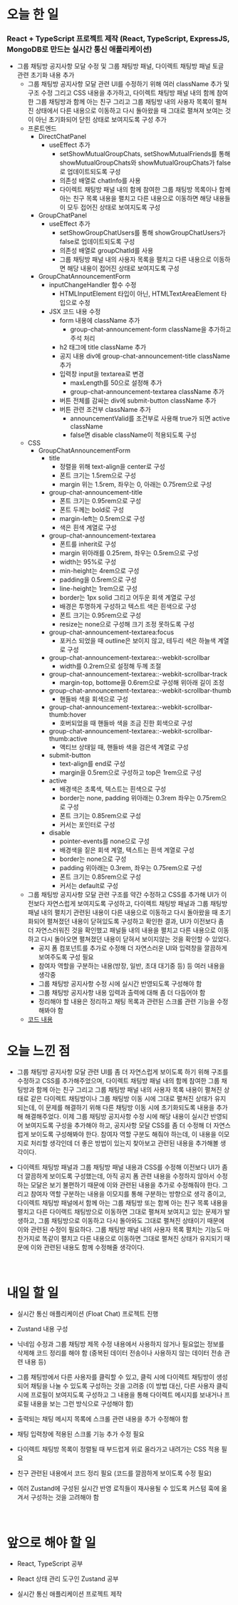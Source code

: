 # 오늘 한 일

### React + TypeScript 프로젝트 제작 (React, TypeScript, ExpressJS, MongoDB로 만드는 실시간 통신 애플리케이션)

- 그룹 채팅방 공지사항 모달 수정 및 그룹 채팅방 패널, 다이렉트 채팅방 패널 토글 관련 초기화 내용 추가
  - 그룹 채팅방 공지사항 모달 관련 UI를 수정하기 위해 여러 className 추가 및 구조 수정 그리고 CSS 내용을 추가하고, 다이렉트 채팅방 패널 내의 함께 참여한 그룹 채팅방과 함께 아는 친구 그리고 그룹 채팅방 내의 사용자 목록이 펼쳐진 상태에서 다른 내용으로 이동하고 다시 돌아왔을 때 그대로 펼쳐져 보여는 것이 아닌 초기화되어 닫힌 상태로 보여지도록 구성 추가
  - 프론트엔드
    - DirectChatPanel
      - useEffect 추가
        - setShowMutualGroupChats, setShowMutualFriends를 통해 showMutualGroupChats와 showMutualGroupChats가 false로 업데이트되도록 구성
        - 의존성 배열로 chatInfo를 사용
        - 다이렉트 채팅방 패널 내의 함께 참여한 그룹 채팅방 목록이나 함께 아는 친구 목록 내용을 펼치고 다른 내용으로 이동하면 해당 내용들이 모두 접어진 상태로 보여지도록 구성
    - GroupChatPanel
      - useEffect 추가
        - setShowGroupChatUsers를 통해 showGroupChatUsers가 false로 업데이트되도록 구성
        - 의존성 배열로 groupChatId를 사용
        - 그룹 채팅방 패널 내의 사용자 목록을 펼치고 다른 내용으로 이동하면 해당 내용이 접어진 상태로 보여지도록 구성
    - GroupChatAnnouncementForm
      - inputChangeHandler 함수 수정
        - HTMLInputElement 타입이 아닌, HTMLTextAreaElement 타입으로 수정
      - JSX 코드 내용 수정
        - form 내용에 className 추가
          - group-chat-announcement-form className을 추가하고 주석 처리
        - h2 태그에 title className 추가
        - 공지 내용 div에 group-chat-announcement-title className 추가
        - 입력창 input을 textarea로 변경
          - maxLength를 50으로 설정해 추가
          - group-chat-announcement-textarea className 추가
        - 버튼 전체를 감싸는 div에 submit-button className 추가
        - 버튼 관련 조건부 className 추가
          - announcementValid를 조건부로 사용해 true가 되면 active className
          - false면 disable className이 적용되도록 구성
  - CSS
    - GroupChatAnnouncementForm
      - title
        - 정렬을 위해 text-align을 center로 구성
        - 폰트 크기는 1.5rem으로 구성
        - margin 위는 1.5rem, 좌우는 0, 아래는 0.75rem으로 구성
      - group-chat-announcement-title
        - 폰트 크기는 0.95rem으로 구성
        - 폰트 두께는 bold로 구성
        - margin-left는 0.5rem으로 구성
        - 색은 흰색 계열로 구성
      - group-chat-announcement-textarea
        - 폰트를 inherit로 구성
        - margin 위아래를 0.25rem, 좌우는 0.5rem으로 구성
        - width는 95%로 구성
        - min-height는 4rem으로 구성
        - padding을 0.5rem으로 구성
        - line-height는 1rem으로 구성
        - border는 1px solid 그리고 어두운 회색 계열로 구성
        - 배경은 투명하게 구성하고 텍스트 색은 흰색으로 구성
        - 폰트 크기는 0.95rem으로 구성
        - resize는 none으로 구성해 크기 조정 못하도록 구성
      - group-chat-announcement-textarea:focus
        - 포커스 되었을 때 outline은 보이지 않고, 테두리 색은 하늘색 계열로 구성
      - group-chat-announcement-textarea::-webkit-scrollbar
        - width를 0.2rem으로 설정해 두께 조절
      - group-chat-announcement-textarea::-webkit-scrollbar-track
        - margin-top, bottome을 0.6rem으로 구성해 위아래 길이 조정
      - group-chat-announcement-textarea::-webkit-scrollbar-thumb
        - 핸들바 색을 회색으로 구성
      - group-chat-announcement-textarea::-webkit-scrollbar-thumb:hover
        - 호버되었을 때 핸들바 색을 조금 진한 회색으로 구성
      - group-chat-announcement-textarea::-webkit-scrollbar-thumb:active
        - 액티브 상태일 때, 핸들바 색을 검은색 계열로 구성
      - submit-button
        - text-align를 end로 구성
        - margin을 0.5rem으로 구성하고 top은 1rem으로 구성
      - active
        - 배경색은 초록색, 텍스트는 흰색으로 구성
        - border는 none, padding 위아래는 0.3rem 좌우는 0.75rem으로 구성
        - 폰트 크기는 0.85rem으로 구성
        - 커서는 포인터로 구성
      - disable
        - pointer-events를 none으로 구성
        - 배경색을 짙은 회색 계열, 텍스트는 흰색 계열로 구성
        - border는 none으로 구성
        - padding 위아래는 0.3rem, 좌우는 0.75rem으로 구성
        - 폰트 크기는 0.85rem으로 구성
        - 커서는 default로 구성
  - 그룹 채팅방 공지사항 모달 관련 구조를 약간 수정하고 CSS를 추가해 UI가 이전보다 자연스럽게 보여지도록 구성하고, 다이렉트 채팅방 패널과 그룹 채팅방 패널 내의 펼치기 관련된 내용이 다른 내용으로 이동하고 다시 돌아왔을 때 초기화되어 펼쳐졌던 내용이 닫혀있도록 구성하고 확인한 결과, UI가 이전보다 좀 더 자연스러워진 것을 확인했고 패널들 내의 내용을 펼치고 다른 내용으로 이동하고 다시 돌아오면 펼쳐졌던 내용이 닫혀서 보이지않는 것을 확인할 수 있었다.
    - 공지 폼 컴포넌트를 추가로 수정해 더 자연스러운 UI와 입력창을 깔끔하게 보여주도록 구성 필요
    - 참여자 역할을 구분하는 내용(방장, 일반, 초대 대기중 등) 등 여러 내용을 생각중
    - 그룹 채팅방 공지사항 수정 시에 실시간 반영되도록 구성해야 함
    - 그룹 채팅방 공지사항 내용 입력과 출력에 대해 좀 더 다듬어야 함
    - 정리해야 할 내용은 정리하고 채팅 목록과 관련된 스크롤 관련 기능을 수정해봐야 함
  - [코드 내용](https://github.com/jeongsangtae/float-chat/commit/e73eedf1588cd0292bc3d710c9bb415331fdef24)

# 오늘 느낀 점

- 그룹 채팅방 공지사항 모달 관련 UI를 좀 더 자연스럽게 보이도록 하기 위해 구조를 수정하고 CSS를 추가해주었으며, 다이렉트 채팅방 패널 내의 함께 참여한 그룹 채팅방과 함께 아는 친구 그리고 그룹 채팅방 패널 내의 사용자 목록 내용이 펼쳐진 상태로 같은 다이렉트 채팅방이나 그룹 채팅방 이동 시에 그대로 펼쳐진 상태가 유지되는데, 이 문제를 해결하기 위해 다른 채팅방 이동 시에 초기화되도록 내용을 추가해 해결해주었다. 이제 그룹 채팅방 공지사항 수정 시에 해당 내용이 실시간 반영되어 보여지도록 구성을 추가해야 하고, 공지사항 모달 CSS를 좀 더 수정해 더 자연스럽게 보이도록 구성해봐야 한다. 참여자 역할 구분도 해줘야 하는데, 이 내용을 이모지로 처리할 생각인데 더 좋은 방법이 있는지 찾아보고 관련된 내용을 추가해볼 생각이다.

- 다이렉트 채팅방 패널과 그룹 채팅방 패널 내용과 CSS를 수정해 이전보다 UI가 좀 더 깔끔하게 보이도록 구성했는데, 아직 공지 폼 관련 내용을 수정하지 않아서 수정하는 모달은 보기 불편하기 때문에 이와 관련된 내용을 추가로 수정해줘야 한다. 그리고 참여자 역할 구분하는 내용을 이모지를 통해 구분하는 방향으로 생각 중이고, 다이렉트 채팅방 패널에서 함께 아는 그룹 채팅방 또는 함께 아는 친구 목록 내용을 펼치고 다른 다이렉트 채팅방으로 이동하면 그대로 펼쳐져 보여지고 있는 문제가 발생하고, 그룹 채팅방으로 이동하고 다시 돌아와도 그대로 펼쳐진 상태이기 때문에 이와 관련된 수정이 필요하다. 그룹 채팅방 패널 내의 사용자 목록 펼치는 기능도 마찬가지로 똑같이 펼치고 다른 내용으로 이동하면 그대로 펼쳐진 상태가 유지되기 때문에 이와 관련된 내용도 함께 수정해줄 생각이다.

<br />

# 내일 할 일

- 실시간 통신 애플리케이션 (Float Chat) 프로젝트 진행

- Zustand 내용 구성

- 닉네임 수정과 그룹 채팅방 제목 수정 내용에서 사용하지 않거나 필요없는 정보를 삭제해 코드 정리를 해야 함 (중복된 데이터 전송이나 사용하지 않는 데이터 전송 관련 내용 등)

- 그룹 채팅방에서 다른 사용자를 클릭할 수 있고, 클릭 시에 다이렉트 채팅방이 생성되어 채팅을 나눌 수 있도록 구성하는 것을 고려중 (이 방법 대신, 다른 사용자 클릭 시에 프로필이 보여지도록 구성하고 그 내용을 통해 다이렉트 메시지를 보내거나 프로필 내용을 보는 그런 방식으로 구성해야 함)

- 출력되는 채팅 메시지 목록에 스크롤 관련 내용을 추가 수정해야 함

- 채팅 입력창에 적용된 스크롤 기능 추가 수정 필요

- 다이렉트 채팅방 목록이 정렬될 때 부드럽게 위로 올라가고 내려가는 CSS 적용 필요

- 친구 관련된 내용에서 코드 정리 필요 (코드를 깔끔하게 보이도록 수정 필요)

- 여러 Zustand에 구성된 실시간 반영 로직들이 재사용될 수 있도록 커스텀 훅에 옮겨서 구성하는 것을 고려해야 함

<br />

# 앞으로 해야 할 일

- React, TypeScript 공부

- React 상태 관리 도구인 Zustand 공부

- 실시간 통신 애플리케이션 프로젝트 제작
